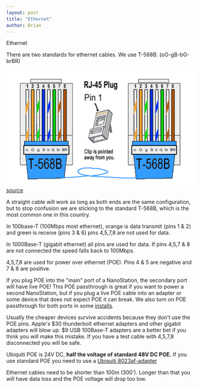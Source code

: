 ```yaml
---
layout: post
title: "Ethernet"
author: Brian
---
```

Ethernet

There are two standards for ethernet cables. We use T-568B. (oO-gB-bG-brBR)

![window/wall install](/assets/images/ethernet/T-568B.gif)
[source](http://www.siongboon.com/projects/2006-03-06_serial_communication/)

A straight cable will work as long as both ends are the same configuration, but to stop confusion we are sticking to the standard T-568B, which is the most common one in this country.

In 100base-T (100Mbps most ethernet), orange is data transmit (pins 1 & 2) and green is receive (pins 3 & 6) pins 4,5,7,8 are not used for data.

In 1000Base-T (gigabit ethernet) all pins are used for data. If pins 4,5,7 & 8 are not connected the speed falls back to 100Mbps.

4,5,7,8 are used for power over ethernet (POE). Pins 4 & 5 are negative and 7 & 8 are positive.

If you plug POE into the "main" port of a NanoStation, the secondary port will have live POE! This POE passthrough is great if you want to power a second NanoStation, but if you plug a live POE cable into an adapter or some device that does not expect POE it can break. We also turn on POE passthrough for both ports in some [installs](../nsm5-install/).

Usually the cheaper devices survive accidents because they don't use the POE pins. Apple's $30 thunderbolt ethernet adapters and other gigabit adapters will blow up. $9 USB 100Base-T adapters are a better bet if you think you will make this mistake. If you have a test cable with 4,5,7,8 disconnected you will be safe.

Ubiquiti POE is 24V DC, **half the voltage of standard 48V DC POE.** If you use standard POE you need to use a [Ubiquiti 8023af-adapter](https://www.ubnt.com/accessories/instant-8023af-adapters/)

Ethernet cables need to be shorter than 100m (300'). Longer than that you will have data loss and the POE voltage will drop too low.

